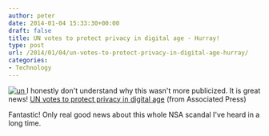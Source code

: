 ```yaml
---
author: peter
date: 2014-01-04 15:33:30+00:00
draft: false
title: UN votes to protect privacy in digital age - Hurray!
type: post
url: /2014/01/04/un-votes-to-protect-privacy-in-digital-age-hurray/
categories:
- Technology
---
```


[![un](http://www.morch.com/wp-content/uploads/2014/01/un.jpeg)
](http://www.morch.com/wp-content/uploads/2014/01/un.jpeg)I honestly don't understand why this wasn't more publicized. It is great news! [UN votes to protect privacy in digital age](http://bigstory.ap.org/article/un-votes-protect-privacy-digital-age) (from Associated Press)

Fantastic! Only real good news about this whole NSA scandal I've heard in a long time.
